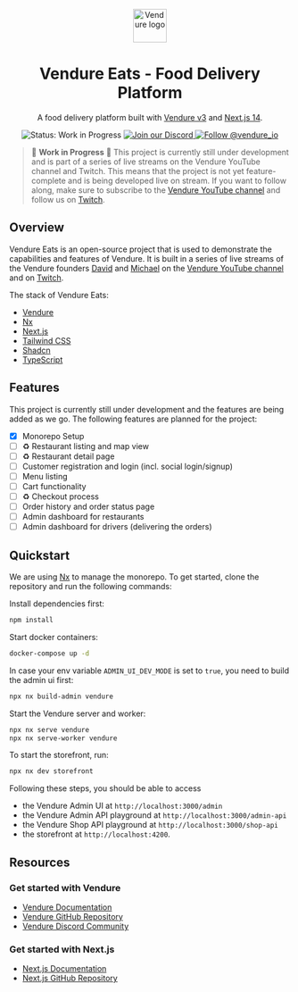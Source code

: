 <p align="center">
  <a href="https://vendure.io">
    <img alt="Vendure logo" height="60" width="auto" src="https://a.storyblok.com/f/192301/252x200/c6608214a9/brand-icon-primary.svg">
  </a>
</p>

<h1 align="center">
  Vendure Eats - Food Delivery Platform
</h1>
<p align="center">
  A food delivery platform built with <a href="https://vendure.io">Vendure v3</a> and <a href="https://medusa.io">Next.js 14</a>.
</p>

<p align="center">
  <img src="https://img.shields.io/badge/Status-Work_in_progress-blue" alt="Status: Work in Progress" />
  <a href="https://vendure.io/community">
    <img src="https://img.shields.io/badge/join-our%20discord-7289DA.svg" alt="Join our Discord" />
  </a>
  <a href="https://twitter.com/intent/follow?screen_name=vendure_io">
    <img src="https://img.shields.io/twitter/follow/vendure_io" alt="Follow @vendure_io" />
  </a>
</p>

> 🚧 **Work in Progress** 🚧
> This project is currently still under development and is part of a series of live streams on the Vendure YouTube channel and Twitch.
> This means that the project is not yet feature-complete and is being developed live on stream.
> If you want to follow along, make sure to subscribe to the [Vendure YouTube channel](https://www.youtube.com/@vendure_io/streams) and follow us on [Twitch](https://www.twitch.tv/vendure_io).

## Overview

Vendure Eats is an open-source project that is used to demonstrate the capabilities and features of Vendure. It is built in a series of live streams of the Vendure founders [David](https://x.com/dlhck_) and [Michael](https://x.com/michlbrmly) on the [Vendure YouTube channel](https://www.youtube.com/@vendure_io/streams) and on [Twitch](https://www.twitch.tv/vendure_io).

The stack of Vendure Eats:

- [Vendure](https://vendure.io)
- [Nx](https://nx.dev)
- [Next.js](https://nextjs.org)
- [Tailwind CSS](https://tailwindcss.com)
- [Shadcn](https://shadcn.com)
- [TypeScript](https://www.typescriptlang.org)

## Features

This project is currently still under development and the features are being added as we go. The following features are planned for the project:

- [x] Monorepo Setup
- [ ] ♻️ Restaurant listing and map view
- [ ] ♻️ Restaurant detail page
- [ ] Customer registration and login (incl. social login/signup)
- [ ] Menu listing
- [ ] Cart functionality
- [ ] ♻️ Checkout process
- [ ] Order history and order status page
- [ ] Admin dashboard for restaurants
- [ ] Admin dashboard for drivers (delivering the orders)

## Quickstart

We are using [Nx](https://nx.dev) to manage the monorepo. To get started, clone the repository and run the following commands:

Install dependencies first:

```bash
npm install
```

Start docker containers:

```bash
docker-compose up -d
```

In case your env variable `ADMIN_UI_DEV_MODE` is set to `true`, you need to build the admin ui first:

```bash
npx nx build-admin vendure 
```

Start the Vendure server and worker:

```bash
npx nx serve vendure 
npx nx serve-worker vendure 
```

To start the storefront, run:

```bash
npx nx dev storefront 
```

Following these steps, you should be able to access

- the Vendure Admin UI at `http://localhost:3000/admin`
- the Vendure Admin API playground at `http://localhost:3000/admin-api`
- the Vendure Shop API playground at `http://localhost:3000/shop-api`
- the storefront at `http://localhost:4200`.

## Resources

### Get started with Vendure

- [Vendure Documentation](https://docs.vendure.io)
- [Vendure GitHub Repository](https://github.com/vendure-ecommerce/vendure)
- [Vendure Discord Community](https://vendure.io/community)

### Get started with Next.js

- [Next.js Documentation](https://nextjs.org/docs)
- [Next.js GitHub Repository](https://github.com/vercel/next.js)
